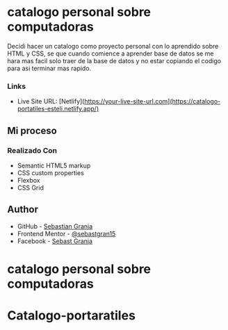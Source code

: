 # catalogo personal sobre computadoras

Decidi hacer un catalogo como proyecto personal con lo aprendido sobre HTML y CSS, se que cuando comience a aprender base de datos se me hara mas facil solo traer de la base de datos y no estar copiando el codigo para asi terminar mas rapido. 

### Links

- Live Site URL: [Netlify](https://your-live-site-url.com](https://catalogo-portatiles-esteli.netlify.app/)

## Mi proceso

### Realizado Con

- Semantic HTML5 markup
- CSS custom properties
- Flexbox
- CSS Grid

## Author

- GitHub - [Sebastian Granja](https://github.com/sebastgran15)
- Frontend Mentor - [@sebastgran15](https://www.frontendmentor.io/profile/sebastgran15)
- Facebook - [Sebast Granja](https://www.facebook.com/jose.guachangamez/)


# catalogo personal sobre computadoras
# Catalogo-portaratiles